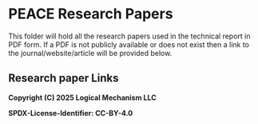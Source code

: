 # PEACE Research Papers

This folder will hold all the research papers used in the technical report in PDF form. If a PDF is not publicly available or does not exist then a link to the journal/website/article will be provided below.

## Research paper Links

**Copyright (C) 2025 Logical Mechanism LLC**

**SPDX-License-Identifier: CC-BY-4.0**

